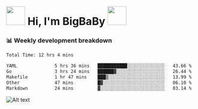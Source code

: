 <!-- Title -->
<h1>
    <img src="https://media.tenor.com/TlyRveJkgo4AAAAi/cloud-cloud-strife.gif" width="50"/>
    Hi, I'm BigBaBy
    <img src="https://media.tenor.com/TlyRveJkgo4AAAAi/cloud-cloud-strife.gif" width="50"/>
</h1>

<h3> 📊 Weekly development breakdown </h3>
<!-- waka-readme-stats -->

<!--START_SECTION:waka-->

```txt
Total Time: 12 hrs 4 mins

YAML              5 hrs 36 mins   ███████████░░░░░░░░░░░░░░   43.66 %
Go                3 hrs 24 mins   ██████▓░░░░░░░░░░░░░░░░░░   26.44 %
Makefile          1 hr 47 mins    ███▒░░░░░░░░░░░░░░░░░░░░░   13.99 %
Other             47 mins         █▓░░░░░░░░░░░░░░░░░░░░░░░   06.10 %
Markdown          24 mins         ▓░░░░░░░░░░░░░░░░░░░░░░░░   03.14 %
```

<!--END_SECTION:waka-->

![Alt text](https://spotify-recently-played-readme.vercel.app/api?user=21b7yx6vkj66csord5swswvza&count=10&width=1000)
